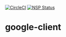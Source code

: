 [![CircleCI](https://circleci.com/gh/pearlshare/google-client.svg?style=svg)](https://circleci.com/gh/pearlshare/google-client) [![NSP Status](https://nodesecurity.io/orgs/pearlshare/projects/269cab39-1dd8-492f-8605-645be715dfe1/badge)](https://nodesecurity.io/orgs/pearlshare/projects/269cab39-1dd8-492f-8605-645be715dfe1)

# google-client
